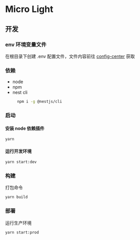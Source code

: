 # Micro Light

## 开发

### env 环境变量文件

在根目录下创建 .env 配置文件，文件内容前往 [config-center](https://github.com/Mountain-QiuMing/config-center/blob/master/micro-light.env) 获取

### 依赖

- node
- npm
- nest cli
  ```bash
    npm i -g @nestjs/cli
  ```

### 启动

#### 安装 node 依赖插件

```bash
yarn
```

#### 运行开发环境

```bash
yarn start:dev
```

### 构建

打包命令

```bash
yarn build
```

### 部署

运行生产环境

```bash
yarn start:prod
```
